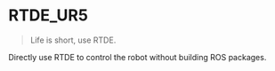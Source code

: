 # RTDE_UR5

> Life is short, use RTDE.

Directly use RTDE to control the robot without building ROS packages. 